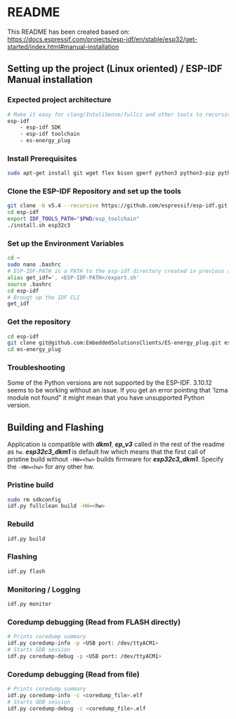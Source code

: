 # README #

This README has been created based on:
https://docs.espressif.com/projects/esp-idf/en/stable/esp32/get-started/index.html#manual-installation

## Setting up the project (Linux oriented) / ESP-IDF Manual installation ##

### Expected project architecture ###
```bash
# Make it easy for clang/InteliSense/fullci and other tools to recursively find all of the files
esp-idf
    - esp-idf SDK
    - esp-idf toolchain
    - es-energy_plug
```

### Install Prerequisites ###
```bash
sudo apt-get install git wget flex bison gperf python3 python3-pip python3-venv cmake ninja-build ccache libffi-dev libssl-dev dfu-util libusb-1.0-0
```

###  Clone the ESP-IDF Repository and set up the tools ###
```bash
git clone -b v5.4 --recursive https://github.com/espressif/esp-idf.git
cd esp-idf
export IDF_TOOLS_PATH="$PWD/esp_toolchain"
./install.sh esp32c3
```
### Set up the Environment Variables ###
```bash
cd ~
sudo nano .bashrc
# ESP-IDF-PATH is a PATH to the esp-idf directory created in previous step
alias get_idf='. <ESP-IDF-PATH>/export.sh'
source .bashrc
cd esp-idf
# Brougt up the IDF CLI
get_idf
```

### Get the repository ###
```bash
cd esp-idf
git clone git@github.com:EmbeddedSolutionsClients/ES-energy_plug.git es-energy_plug
cd es-energy_plug
```

### Troubleshooting ###
Some of the Python versions are not supported by the ESP-IDF.
3.10.12 seems to be working without an issue.
If you get an error pointing that 'lzma module not found" it might mean that you have unsupported Python version.

## Building and Flashing
Application is compatible with __*dkm1*__, __*ep_v3*__ called in the rest of the readme as `hw`.
__*esp32c3_dkm1*__ is default hw which means that the first call of pristine build without `-HW=<hw>` builds firmware for
__*esp32c3_dkm1*__. Specify the `-HW=<hw>` for any other hw.

### Pristine build ###
``` bash
sudo rm sdkconfig
idf.py fullclean build -HW=<hw>
```
### Rebuild ###
```bash
idf.py build
```
### Flashing ###
```bash
idf.py flash
```
### Monitoring / Logging ###
```bash
idf.py monitor
```
### Coredump debugging (Read from FLASH directly) ###
```bash
# Prints coredump summary
idf.py coredump-info -p <USB port: /dev/ttyACM1>
# Starts GDB session
idf.py coredump-debug -p <USB port: /dev/ttyACM1>
```
### Coredump debugging (Read from file) ###
```bash
# Prints coredump summary
idf.py coredump-info -c <coredump_file>.elf
# Starts GDB session
idf.py coredump-debug -c <coredump_file>.elf
```

